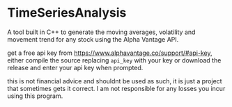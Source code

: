 # TimeSeriesAnalysis
A tool built in C++ to generate the moving averages, volatility and movement trend for any stock using the Alpha Vantage API.

get a free api key from https://www.alphavantage.co/support/#api-key, either compile the source replacing `api_key` with your key or download the release and enter your api key when prompted. 

this is not financial advice and shouldnt be used as such, it is just a project that sometimes gets it correct. I am not responsible for any losses you incur using this program. 
